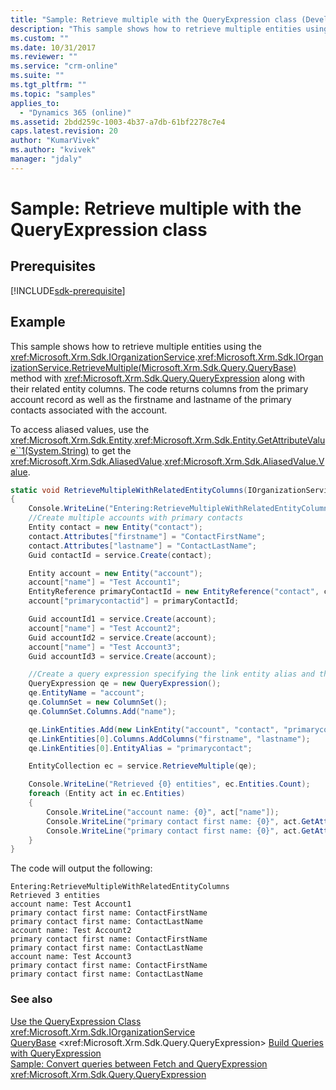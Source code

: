 ```yaml
---
title: "Sample: Retrieve multiple with the QueryExpression class (Developer Guide for Dynamics 365 Customer Engagement)| MicrosoftDocs"
description: "This sample shows how to retrieve multiple entities using the QueryBase) method with QueryExpression along with their related entity columns. The code returns columns from the primary account record as well as the firstname and lastname of the primary contacts associated with the account"
ms.custom: ""
ms.date: 10/31/2017
ms.reviewer: ""
ms.service: "crm-online"
ms.suite: ""
ms.tgt_pltfrm: ""
ms.topic: "samples"
applies_to: 
  - "Dynamics 365 (online)"
ms.assetid: 2bdd259c-1003-4b37-a7db-61bf2278c7e4
caps.latest.revision: 20
author: "KumarVivek"
ms.author: "kvivek"
manager: "jdaly"
---
```

# Sample: Retrieve multiple with the QueryExpression class

## Prerequisites
[!INCLUDE[sdk-prerequisite](../../includes/sdk-prerequisite.md)]
  
## Example  
 This sample shows how to retrieve multiple entities using the <xref:Microsoft.Xrm.Sdk.IOrganizationService>.<xref:Microsoft.Xrm.Sdk.IOrganizationService.RetrieveMultiple(Microsoft.Xrm.Sdk.Query.QueryBase)> method with <xref:Microsoft.Xrm.Sdk.Query.QueryExpression> along with their related entity columns. The code returns columns from the primary account record as well as the firstname and lastname of the primary contacts associated with the account.  
 
To access aliased values, use the <xref:Microsoft.Xrm.Sdk.Entity>.<xref:Microsoft.Xrm.Sdk.Entity.GetAttributeValue``1(System.String)> to get the <xref:Microsoft.Xrm.Sdk.AliasedValue>.<xref:Microsoft.Xrm.Sdk.AliasedValue.Value>.
  
```csharp  
static void RetrieveMultipleWithRelatedEntityColumns(IOrganizationService service)
{
    Console.WriteLine("Entering:RetrieveMultipleWithRelatedEntityColumns");
    //Create multiple accounts with primary contacts  
    Entity contact = new Entity("contact");
    contact.Attributes["firstname"] = "ContactFirstName";
    contact.Attributes["lastname"] = "ContactLastName";
    Guid contactId = service.Create(contact);

    Entity account = new Entity("account");
    account["name"] = "Test Account1";
    EntityReference primaryContactId = new EntityReference("contact", contactId);
    account["primarycontactid"] = primaryContactId;

    Guid accountId1 = service.Create(account);
    account["name"] = "Test Account2";
    Guid accountId2 = service.Create(account);
    account["name"] = "Test Account3";
    Guid accountId3 = service.Create(account);

    //Create a query expression specifying the link entity alias and the columns of the link entity that you want to return  
    QueryExpression qe = new QueryExpression();
    qe.EntityName = "account";
    qe.ColumnSet = new ColumnSet();
    qe.ColumnSet.Columns.Add("name");

    qe.LinkEntities.Add(new LinkEntity("account", "contact", "primarycontactid", "contactid", JoinOperator.Inner));
    qe.LinkEntities[0].Columns.AddColumns("firstname", "lastname");
    qe.LinkEntities[0].EntityAlias = "primarycontact";

    EntityCollection ec = service.RetrieveMultiple(qe);

    Console.WriteLine("Retrieved {0} entities", ec.Entities.Count);
    foreach (Entity act in ec.Entities)
    {
        Console.WriteLine("account name: {0}", act["name"]);
        Console.WriteLine("primary contact first name: {0}", act.GetAttributeValue<AliasedValue>("primarycontact.firstname").Value);
        Console.WriteLine("primary contact first name: {0}", act.GetAttributeValue<AliasedValue>("primarycontact.lastname").Value);
    }
} 
```  
The code will output the following:
```
Entering:RetrieveMultipleWithRelatedEntityColumns
Retrieved 3 entities
account name: Test Account1
primary contact first name: ContactFirstName
primary contact first name: ContactLastName
account name: Test Account2
primary contact first name: ContactFirstName
primary contact first name: ContactLastName
account name: Test Account3
primary contact first name: ContactFirstName
primary contact first name: ContactLastName
```
  
### See also  
 [Use the QueryExpression Class](use-queryexpression-class.md)   
<xref:Microsoft.Xrm.Sdk.IOrganizationService>   
 [QueryBase](https://docs.microsoft.com/dotnet/api/microsoft.xrm.sdk.iorganizationservice.retrievemultiple\(microsoft.xrm.sdk.query.querybase\))   
 <xref:Microsoft.Xrm.Sdk.Query.QueryExpression>   
 [Build Queries with QueryExpression](build-queries-with-queryexpression.md)   
 [Sample: Convert queries between Fetch and QueryExpression](sample-convert-queries-fetch-queryexpression.md)   
 <xref:Microsoft.Xrm.Sdk.Query.QueryExpression>
